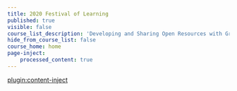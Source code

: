 ```yaml
---
title: 2020 Festival of Learning
published: true
visible: false
course_list_description: 'Developing and Sharing Open Resources with Grav'
hide_from_course_list: false
course_home: home
page-inject:
    processed_content: true
---
```


[plugin:content-inject](home/_important-reminders)
